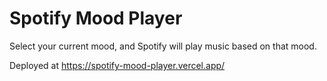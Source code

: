 # Spotify Mood Player

Select your current mood, and Spotify will play music based on that mood.

Deployed at https://spotify-mood-player.vercel.app/
